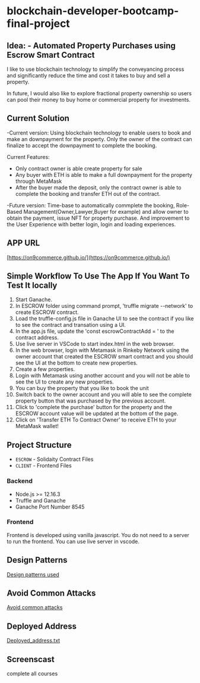 # blockchain-developer-bootcamp-final-project

## Idea: - Automated Property Purchases using Escrow Smart Contract
I like to use blockchain technology to simplify the conveyancing process and significantly reduce the time and cost it takes to buy and sell a property.

In future, I would also like to explore fractional property ownership so users can pool their money to buy home or commercial property for investments.

## Current Solution
-Current version: Using blockchain technology to enable users to book and make an downpayment for the property. Only the owner of the contract can finalize to accept the downpayment to complete the booking.

Current Features:
- Only contract owner is able create property for sale
- Any buyer with ETH is able to make a full downpayment for the property through MetaMask
- After the buyer made the deposit, only the contract owner is able to complete the booking and transfer ETH out of the contract.

-Future version: Time-base to automatically commplete the booking,  Role-Based Management(Owner,Lawyer,Buyer for example) and allow owner to obtain the payment, issue NFT for property purchase. And improvement to the User Experience with better login, login and loading experiences.

## APP URL
[https://on9commerce.github.io/](https://on9commerce.github.io/)

## Simple Workflow To Use The App If You Want To Test It locally
1. Start Ganache.
2. In ESCROW folder using command prompt, 'truffle migrate --network' to create ESCROW contract. 
3. Load the truffle-config.js file in Ganache UI to see the contract if you like to see the contract and transation using a UI.
4. In the app.js file, update the 'const escrowContractAdd = ' to the contract address.
5. Use live server in VSCode to start index.html in the web browser.
6. In the web browser, login with Metamask in Rinkeby Network using the owner account that created the ESCROW smart contract and you should see the UI at the bottom to create new properties.
7. Create a few properties.
8. Login with Metamask using another account and you will not be able to see the UI to create any new properties.
9. You can buy the property that you like to book the unit
10. Switch back to the owner account and you will able to see the complete property button that was purchased by the previous account.
11. Click to 'complete the purchase' button for the property and the ESCROW account value will be updated at the bottom of the page.
12. Click on 'Transfer ETH To Contract Owner' to receive ETH to your MetaMask wallet!


## Project Structure
- `ESCROW` - Solidaity Contract Files
- `CLIENT` - Frontend Files

### Backend
- Node.js >= 12.16.3
- Truffle and Ganache
- Ganache Port Number 8545

### Frontend
Frontend is developed using vanilla javascript. You do not need to a server to run the frontend. You can use live server in vscode. 

## Design Patterns
[Design patterns used](https://github.com/on9commerce/blockchain-developer-bootcamp-final-project/blob/main/design_pattern_decisions.md)

## Avoid Common Attacks
[Avoid common attacks](https://github.com/on9commerce/blockchain-developer-bootcamp-final-project/blob/main/avoiding_common_attacks.md)

## Deployed Address
[Deployed_address.txt](https://github.com/on9commerce/blockchain-developer-bootcamp-final-project/blob/main/deployed_address.txt)

## Screenscast

complete all courses 


